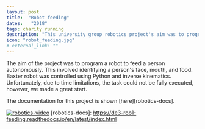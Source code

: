 ```yaml
---
layout: post
title:  "Robot feeding"
dates:   "2018"
tags: charity running
description: "This university group robotics project's aim was to program the Baxter robot to feed a person autonomously."
icon: "robot_feeding.jpg"
# external_link: ""
---
```


The aim of the project was to program a robot to feed a person autonomously. This involved identifying a person's face, mouth, and food. Baxter robot was controlled using Python and inverse kinematics. Unfortunately, due to time limitations, the task could not be fully executed, however, we made a great start. 

The documentation for this project is shown [here][robotics-docs].

[![robotics-video](https://img.youtube.com/vi/USokTxmsZnA/0.jpg)](https://www.youtube.com/watch?v=USokTxmsZnA)
[robotics-docs]: https://de3-rob1-feeding.readthedocs.io/en/latest/index.html